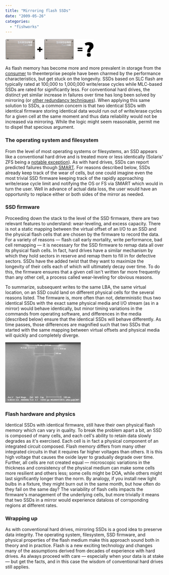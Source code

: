 ```yaml
---
title: "Mirroring flash SSDs"
date: "2009-05-26"
categories: 
  - "fishworks"
---
```


![](images/ssd_mirror.png)

As flash memory has become more and more prevalent in storage from the [consumer](http://www.apple.com/ipodnano/) to theenterprise people have been charmed by the performance characteristics, but get stuck on the longevity. SSDs based on SLC flash are typically rated at 100,000 to 1,000,000 write/erase cycles while MLC-based SSDs are rated for significantly less. For conventional hard drives, the distinct yet similar increase in failures over time has long been solved by mirroring (or [other redundancy techniques](http://dtrace.org/blogs/ahl/double_parity_raid_z)). When applying this same solution to SSDs, a common concern is that two identical SSDs with identical firmware storing identical data would run out of write/erase cycles for a given cell at the same moment and thus data reliability would not be increased via mirroring. While the logic might seem reasonable, permit me to dispel that specious argument.

### The operating system and filesystem

From the level of most operating systems or filesystems, an SSD appears like a conventional hard drive and is treated more or less identically (Solaris' ZFS being a [notable exception](http://dtrace.org/blogs/ahl/hybrid_storage_pools_in_cacm)). As with hard drives, SSDs can report predicted failures though [SMART](http://en.wikipedia.org/wiki/Self-Monitoring,_Analysis,_and_Reporting_Technology). For reasons described below, SSDs already keep track of the wear of cells, but one could imagine even the most trivial SSD firmware keeping track of the rapidly approaching write/erase cycle limit and notifying the OS or FS via SMART which would in turn the user. Well in advance of actual data loss, the user would have an opportunity to replace either or both sides of the mirror as needed.

### SSD firmware

Proceeding down the stack to the level of the SSD firmware, there are two relevant features to understand: wear-leveling, and excess capacity. There is not a static mapping between the virtual offset of an I/O to an SSD and the physical flash cells that are chosen by the firmware to record the data. For a variety of reasons — flash call early mortality, write performance, bad cell remapping — it is necessary for the SSD firmware to remap data all over its physical flash cells. In fact, hard drives have a similar mechanism by which they hold sectors in reserve and remap them to fill in for defective sectors. SSDs have the added twist that they want to maximize the longevity of their cells each of which will ultimately decay over time. To do this, the firmware ensures that a given cell isn't written far more frequently than any other cell, a process called wear-leveling for obvious reasons.

To summarize, subsequent writes to the same LBA, the same virtual location, on an SSD could land on different physical cells for the several reasons listed. The firmware is, more often than not, deterministic thus two identical SSDs with the exact same physical media and I/O stream (as in a mirror) would behave identically, but minor timing variations in the commands from operating software, and differences in the media (described below) ensure that the identical SSDs will behave differently. As time passes, those differences are magnified such that two SSDs that started with the same mapping between virtual offsets and physical media will quickly and completely diverge.

[![](images/SR020F2.jpeg)](http://www.imec.be/wwwinter/mediacenter/en/SR2006/681398.html)

### Flash hardware and physics

Identical SSDs with identical firmware, still have their own physical flash memory which can vary in quality. To break the problem apart a bit, an SSD is composed of many cells, and each cell's ability to retain data slowly degrades as it's exercised. Each cell is in fact a physical component of an integrated circuit composed. Flash memory differs from many other integrated circuits in that it requires far higher voltages than others. It is this high voltage that causes the oxide layer to gradually degrade over time. Further, all cells are not created equal — microscopic variations in the thickness and consistency of the physical medium can make some cells more resilient and others less; some cells might be DOA, while others might last significantly longer than the norm. By analogy, if you install new light bulbs in a fixture, they might burn out in the same month, but how often do they fail on the same day? The variability of flash cells impacts the firmware's management of the underlying cells, but more trivially it means that two SSDs in a mirror would experience dataloss of corrsponding regions at different rates.

### Wrapping up

As with conventional hard drives, mirroring SSDs is a good idea to preserve data integrity. The operating system, filesystem, SSD firmware, and physical properties of the flash medium make this approach sound both in theory and in practice. Flash is a new exciting technology and changes many of the assumptions derived from decades of experience with hard drives. As always proceed with care — especially when your data is at stake — but get the facts, and in this case the wisdom of conventional hard drives still applies.
